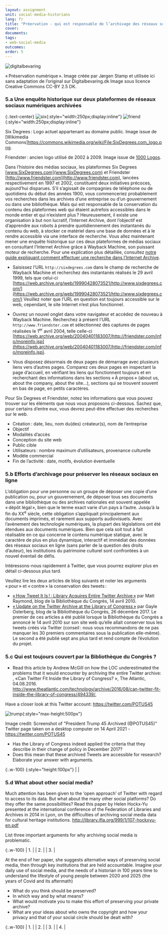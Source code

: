 ```yaml
---
layout: assignment
unit: social-media-historians
lang: fr
title: "Préervation - qui est responsable de l’archivage des réseaux sociaux en ligne ?"
cover:
documents:
tags:
- web-social-media
outcomes:
order: 5
---
```


![digitalbevaring](../../../assets/images/social-media/digitalbevaring.png)

«&#x202F;Préservation numérique&#x202F;». Image créée par Jørgen Stamp et utilisée ici sans adaptation de l’original sur Digitalbevaring.dk 
Image sous licence Creative Commons CC-BY 2.5 DK.

<!-- more -->
<!-- briefing-student -->

### 5.a Une enquête historique sur deux plateformes de réseaux sociaux numériques archivées
<!-- section-contents -->

{:.text-center}
![six](../../../assets/images/social-media/six.png){:style="width:250px;display:inline"}
![friend](../../../assets/images/social-media/friend.png){:style="width:250px;display:inline"}

Six Degrees&#x202F;: Logo actuel appartenant au domaine public. Image issue de [Wikimedia Commons]https://commons.wikimedia.org/wiki/File:SixDegrees.com_logo.png. 

Friendster&#x202F;: ancien logo utilisé de 2002 à 2009. Image issue de [1000 Logos](https://1000logos.net/wp-content/uploads/2021/04/Friendster-Logo-2002.png).

Dans l’histoire des médias sociaux, les plateformes Six Degrees [www.SixDegrees.com](www.SixDegrees.com) et Friendster [http://www.friendster.com](http://www.friendster.com), lancées respectivement en 1997 et 2002, constituent deux initiatives précoces, aujourd’hui disparues. S’il s’agissait de compagnies de téléphone ou de quotidiens du début des années 1900, vous commenceriez probablement vos recherches dans les archives d’une entreprise ou d’un gouvernement ou dans une bibliothèque. Mais qui est responsable de la conservation du contenu des plateformes web qui étaient autrefois accessibles dans le monde entier et qui n’existent plus&#x202F;? Heureusement, il existe une organisation à but non lucratif, l’Internet Archive, dont l’objectif est d’apprendre aux robots à prendre quotidiennement des instantanés du contenu du web, à stocker ce matériel dans une base de données et à le rendre accessible via une interface de recherche. Vous allez maintenant mener une enquête historique sur ces deux plateformes de médias sociaux en consultant l’Internet Archive grâce à Wayback Machine, son puissant moteur de recherche. 
Pour une explication plus détaillée, consultez [notre guide expliquant comment effectuer une recherche dans l’Internet Archive](https://ranke2.uni.lu/assets/pdf/wayback-machine-interface.pdf).

- Saisissez l’URL `http://sixdegrees.com` dans le champ de recherche de Wayback Machine et recherchez des instantanés réalisés le 29 avril 1999, tels que celui-ci [https://web.archive.org/web/19990428073521/http://www.sixdegrees.com/](https://web.archive.org/web/19990428073521/http://www.sixdegrees.com/) Veuillez noter que l’URL en question est toujours accessible sur le web, cependant, le site Internet n’est plus fonctionnel.

- Ouvrez un nouvel onglet dans votre navigateur et accédez de nouveau à Wayback Machine. Recherchez à présent l'URL `http://www.friendster.com` et sélectionnez des captures de pages réalisées le 1<sup>er</sup> avril 2004, telle celle-ci [https://web.archive.org/web/20040401183007/http://friendster.com/info/moreinfo.jsp](https://web.archive.org/web/20040401183007/http://friendster.com/info/moreinfo.jsp).  

- Vous disposez désormais de deux pages de démarrage avec plusieurs liens vers d’autres pages. Comparez ces deux pages en inspectant la page d’accueil, en vérifiant les liens qui fonctionnent toujours et en recherchant des informations dans les sections «&#x202F;À propos&#x202F;» (about us, about the company, about the site...), sections qui se trouvent souvent en bas de page, en petits caractères.

Pour Six Degrees et Friendster, notez les informations que vous pouvez trouver sur les éléments que nous vous proposons ci-dessous. Sachez que, pour certains d’entre eux, vous devrez peut-être effectuer des recherches sur le web.
* Création&#x202F;: date, lieu, nom du(des) créateur(s), nom de l’entreprise
* Objectif
* Modalités d’accès
* Conception du site web
* Public cible
* Utilisateurs&#x202F;: nombre maximum d’utilisateurs, provenance culturelle
* Modèle commercial
* Fin de l’activité&#x202F;: date, motifs, évolution éventuelle

<!-- section -->

### 5.b Efforts d’archivage pour préserver les réseaux sociaux en ligne
  <!-- section-contents -->

L’obligation pour une personne ou un groupe de déposer une copie d’une publication ou, pour un gouvernement, de déposer tous ses documents dans une bibliothèque ou des archives nationales est souvent appelée «&#x202F;dépôt légal&#x202F;», bien que le terme exact varie d’un pays à l’autre. Jusqu’à la fin du XX<sup>e</sup> siècle, cette obligation s’appliquait principalement aux documents imprimés, et rarement aux supports audiovisuels. Avec l’avènement des technologie numériques, la plupart des législations ont été étendues aux documents numériques. Bien que cela soit tout à fait réalisable en ce qui concerne le contenu numérique statique, avec le caractère de plus en plus dynamique, interactif et immédiat des données des réseaux sociaux en ligne (sans parler de la question des droits d’auteur), les institutions du patrimoine culturel sont confrontées à un nouvel éventail de défis.

Intéressons-nous rapidement à Twitter, que vous pourrez explorer plus en détail ci-dessous plus tard. 

Veuillez lire les deux articles de blog suivants et noter les arguments «&#x202F;pour&#x202F;» et «&#x202F;contre&#x202F;» la conservation des tweets&#x202F;:
- [«&#x202F;How Tweet It Is&#x202F;!&#x202F;: Library Acquires Entire Twitter Archive&#x202F;»](https://blogs.loc.gov/loc/2010/04/how-tweet-it-is-library-acquires-entire-twitter-archive) par Matt Raymond, blog de la Bibliothèque du Congrès, 14 avril 2010.
- [«&#x202F;Update on the Twitter Archive at the Library of Congress&#x202F;»](https://blogs.loc.gov/loc/2017/12/update-on-the-twitter-archive-at-the-library-of-congress-2) par Gayle Osterberg, blog de la Bibliothèque du Congrès, 26 décembre 2017.
Le premier de ces articles a été publié lorsque la Bibliothèque du Congrès a annoncé le 14 avril 2010 sur son site web qu’elle allait conserver tous les tweets créés via Twitter (conseil&#x202F;: nous vous recommandons de ne pas manquer les 30 premiers commentaires sous la publication elle-même). Le second a été publié sept ans plus tard et rend compte de l’évolution du projet.


<!-- section -->

### 5.c Qui est toujours couvert par la Bibliothèque du Congrès ?
 <!-- section-contents -->

- Read this article by Andrew McGill on how the LOC underestimated the problems that it would encounter by archiving the entire Twitter archive: , «Can Twitter Fit Inside the Library of Congress? », The Atlantic, 04.08.2016. <http://www.theatlantic.com/technology/archive/2016/08/can-twitter-fit-inside-the-library-of-congress/494339/>,

Have a closer look at this Twitter account: <https://twitter.com/POTUS45>

![trump](../../../assets/images/social-media/trump.png){:style="max-height:500px"}

Image credit: Screenshot of "President Trump 45 Archived (@POTUS45)" Twitter page taken on a desktop computer on 14 April 2021 - https://twitter.com/POTUS45

- Has the Library of Congress indeed applied the criteria that they describe in their change of policy in December 2017?
- Does this mean that these archived Tweets are accessible for research? Elaborate your answer with arguments.

{:.w-100}
{:style="height:100px"}
| |

<!-- section -->

### 5.d What about other social media?
 <!-- section-contents -->

Much attention has been given to the ‘open approach’ of Twitter with regard to access to its data. But what about the many other social platforms? Do they offer the same possibilities?
Read this paper by Helen Hockx-Yu presented at the international conference of the Federation of Libraries and Archives in 2014 in Lyon, on the difficulties of archiving social media data for cultural heritage institutions. http://library.ifla.org/999/1/107-hockxyu-en.pdf

List three important arguments for why archiving social media is problematic.

{:.w-100}
| 1. |
| 2. |
| 3. |

At the end of her paper, she suggests alternative ways of preserving social media, then through key institutions that are held accountable.  Imagine your daily use of social media, and the needs of a historian in 100 years time to understand the lifestyle of young people between 2020 and 2025 (the years of Covid and its aftermath)
  - What do you think should be preserved?
  - In which way and by what means?
  - What would motivate you to make this effort of preserving your private archive?
  - What are your ideas about who owns the copyright and how your privacy and that of your social circle should be dealt with?

{:.w-100}
| 1. |
| 2. |
| 3. |
| 4. |


<!-- briefing-teacher -->
